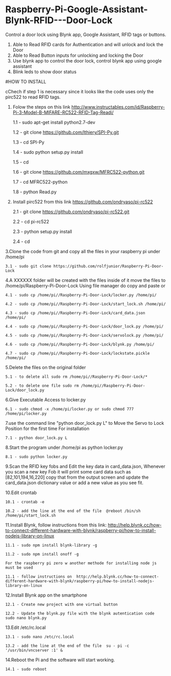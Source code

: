 # Raspberry-Pi-Google-Assistant-Blynk-RFID---Door-Lock
Control a door lock using Blynk app, Google Assistant, RFID  tags or buttons.
1. Able to Read RFID cards for Authentication and will unlock and lock the Door
2. Able to Read Button inputs for unlocking and locking the Door
3. Use blynk app to control the door lock, control blynk app using google assistant
4. Blink leds to show door status

#HOW TO INSTALL

cChech if step 1 is necessary since it looks like the code uses only the pirc522 to read RFID tags.
1.  Folow the steps on this link http://www.instructables.com/id/Raspberry-Pi-3-Model-B-MIFARE-RC522-RFID-Tag-Readi/

	1.1 - sudo apt-get install python2.7-dev
	
	1.2 - git clone https://github.com/lthiery/SPI-Py.git
	
	1.3 - cd SPI-Py
	
	1.4 - sudo python setup.py install
	
	1.5 - cd
	
	1.6 - git clone https://github.com/mxgxw/MFRC522-python.git
	
	1.7 - cd MFRC522-python
	
	1.8 - python Read.py

2. Install pirc522 from this link https://github.com/ondryaso/pi-rc522

	2.1 - git clone https://github.com/ondryaso/pi-rc522.git
	
	2.2 - cd pi-rc522
	
	2.3 - python setup.py install
	
	2.4 - cd

3.Clone the code from git and copy all the files in your raspberry pi under /home/pi

	3.1 - sudo git clone https://github.com/rolfjunior/Raspberry-Pi-Door-Lock
  
4.A XXXXXX folder will be created with the files inside of it move the files to /home/pi/Raspberry-Pi-Door-Lock
Using file manager do copy and paste or

	4.1 - sudo cp /home/pi//Raspberry-Pi-Door-Lock/locker.py /home/pi/
	
	4.2 - sudo cp /home/pi//Raspberry-Pi-Door-Lock/start_lock.sh /home/pi/
	
	4.3 - sudo cp /home/pi//Raspberry-Pi-Door-Lock/card_data.json /home/pi/
	
	4.4 - sudo cp /home/pi//Raspberry-Pi-Door-Lock/door_lock.py /home/pi/
	
	4.5 - sudo cp /home/pi//Raspberry-Pi-Door-Lock/servolock.py /home/pi/
	
	4.6 - sudo cp /home/pi//Raspberry-Pi-Door-Lock/blynk.py /home/pi/
	
	4.7 - sudo cp /home/pi//Raspberry-Pi-Door-Lock/lockstate.pickle /home/pi/

5.Delete the files on the original folder

	5.1 - to delete all sudo rm /home/pi//Raspberry-Pi-Door-Lock/*
	
	5.2 - to delete one file sudo rm /home/pi//Raspberry-Pi-Door-Lock/door_lock.py

6.Give Executable Access to locker.py

	6.1 - sudo chmod -x /home/pi/locker.py or sudo chmod 777 /home/pi/locker.py

7.use the command line "python door_lock.py L" to Move the Servo to Lock Position for the first time For installation

	7.1 - python door_lock.py L

8.Start the program under /home/pi as python locker.py

	8.1 - sudo python locker.py

9.Scan the RFID key fobs and Edit the key data in card_data.json, Whenever you scan a new key Fob it will print some card data such as
[82,101,194,16,220] copy that from the output screen and update the card_data.json dictionary value or add a new value as you see fit.

10.Edit crontab

	10.1 - crontab -e
	
	10.2 - add the line at the end of the file	@reboot /bin/sh /home/pi/start_lock.sh

11.Install Blynk, follow instructions from this link: http://help.blynk.cc/how-to-connect-different-hardware-with-blynk/raspberry-pi/how-to-install-nodejs-library-on-linux

	11.1 - sudo npm install blynk-library -g
	
	11.2 - sudo npm install onoff -g
	
	For the raspberry pi zero w another methode for installing node js must be used
	
	11.1 - follow instructions on  http://help.blynk.cc/how-to-connect-different-hardware-with-blynk/raspberry-pi/how-to-install-nodejs-library-on-linux

12.Install Blynk app on the smartphone

	12.1 - Create new project with one virtual button
	
	12.2 - Update the blynk.py file with the blynk autentication code  sudo nano blynk.py
	
13.Edit /etc/rc.local

	13.1 - sudo nano /etc/rc.local
	
	13.2 - add the line at the end of the file	su - pi -c '/usr/bin/vncserver :1' &

14.Reboot the Pi and the software will start working.

	14.1 - sudo reboot
